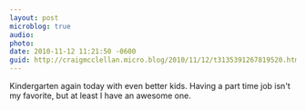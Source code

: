 ```yaml
---
layout: post
microblog: true
audio: 
photo: 
date: 2010-11-12 11:21:50 -0600
guid: http://craigmcclellan.micro.blog/2010/11/12/t3135391267819520.html
---
```

Kindergarten again today with even better kids. Having a part time job isn't my favorite, but at least I have an awesome one.
